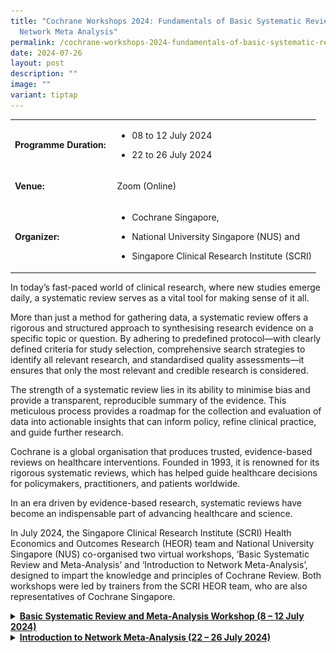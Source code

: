 ```yaml
---
title: "Cochrane Workshops 2024: Fundamentals of Basic Systematic Review &
  Network Meta Analysis"
permalink: /cochrane-workshops-2024-fundamentals-of-basic-systematic-review-network-meta-analysis/
date: 2024-07-26
layout: post
description: ""
image: ""
variant: tiptap
---
```

<table style="minWidth: 50px">
<colgroup>
<col>
<col>
</colgroup>
<tbody>
<tr>
<td rowspan="1" colspan="1">
<p><strong>Programme Duration:</strong>&nbsp;</p>
</td>
<td rowspan="1" colspan="1">
<ul data-tight="true" class="tight">
<li>
<p>08 to 12 July 2024</p>
</li>
<li>
<p>22 to 26 July 2024</p>
</li>
</ul>
</td>
</tr>
<tr>
<td rowspan="1" colspan="1">
<p><strong>Venue:</strong>&nbsp;</p>
</td>
<td rowspan="1" colspan="1">
<p>Zoom (Online)</p>
</td>
</tr>
<tr>
<td rowspan="1" colspan="1">
<p><strong>Organizer:</strong>&nbsp;</p>
</td>
<td rowspan="1" colspan="1">
<ul data-tight="true" class="tight">
<li>
<p>Cochrane Singapore,</p>
</li>
<li>
<p>National University Singapore (NUS) and</p>
</li>
<li>
<p>Singapore Clinical Research Institute (SCRI)</p>
</li>
</ul>
</td>
</tr>
</tbody>
</table>
<p></p>
<p>In today’s fast-paced world of clinical research, where new studies emerge
daily, a systematic review serves as a vital tool for making sense of it
all.</p>
<p>More than just a method for gathering data, a systematic review offers
a rigorous and structured approach to synthesising research evidence on
a specific topic or question. By adhering to predefined protocol—with clearly
defined criteria for study selection, comprehensive search strategies to
identify all relevant research, and standardised quality assessments—it
ensures that only the most relevant and credible research is considered.</p>
<p>The strength of a systematic review lies in its ability to minimise bias
and provide a transparent, reproducible summary of the evidence. This meticulous
process provides a roadmap for the collection and evaluation of data into
actionable insights that can inform policy, refine clinical practice, and
guide further research.</p>
<p>Cochrane is a global organisation that produces trusted, evidence-based
reviews on healthcare interventions. Founded in 1993, it is renowned for
its rigorous systematic reviews, which has helped guide healthcare decisions
for policymakers, practitioners, and patients worldwide.</p>
<p>In an era driven by evidence-based research, systematic reviews have become
an indispensable part of advancing healthcare and science.</p>
<p>In July 2024, the Singapore Clinical Research Institute (SCRI) Health
Economics and Outcomes Research (HEOR) team and National University Singapore
(NUS) co-organised two virtual workshops, ‘Basic Systematic Review and
Meta-Analysis’ and ‘Introduction to Network Meta-Analysis’, designed to
impart the knowledge and principles of Cochrane Review. Both workshops
were led by trainers from the SCRI HEOR team, who are also representatives
of Cochrane Singapore.</p>
<div data-type="detailGroup" class="isomer-accordion-group isomer-accordion isomer-accordion-white">
<details class="isomer-details">
<summary><strong><u>Basic Systematic Review and Meta-Analysis Workshop (8 – 12 July 2024)</u></strong>
</summary>
<div data-type="detailsContent" class="isomer-details-content">
<p></p>
<p>The Basic Systematic Review and Meta-Analysis Workshop brought together
45 participants from private public healthcare institutes, academic and
research organisations. Over the course of five half-days, the workshop
featured a blend of lectures and hands-on sessions, providing attendees
with the core skills and methodologies required to conduct high-quality
systematic reviews.</p>
<p>Participants were introduced to the principles of systematic reviews,
from formulating research questions and conducting comprehensive literature
searches to assessing risk of bias and extracting data. The workshop also
covered advanced topics such as meta-analysis techniques,</p>
<p></p>
<p></p>
<div class="isomer-image-wrapper">
<img style="width: 100%" height="auto" width="100%" alt="" src="/images/SCRI Academy/NUS Cochrane Workshop 2024/NUS_Cochrane_Workshop_Photo_1.png">
</div>
<p></p>
<p>interpreting findings, and the importance of maintaining transparency
and reproducibility in research.</p>
<p>SCRI HEOR trainers shared a step-by-step guide on conducting a Cochrane
Systematic Review and formulating a structured question using the PICO
framework.</p>
<p></p>
<p></p>
<div class="isomer-image-wrapper">
<img style="width: 100%" height="auto" width="100%" alt="" src="/images/SCRI Academy/NUS Cochrane Workshop 2024/NUS_Cochrane_Workshop_Photo_2.png">
</div>
<p></p>
<p>A/Prof Edwin Chan, Chief Scientific Officer of SCRI and Director of Cochrane
Singapore, shared about the functionalities of the Cochrane Risk of Bias
(Rob) 2.0 tool, the recommended method for assessing bias in randomised
trials included in Cochrane Reviews.</p>
<p>Our trainers utilised a combination of theory-based lectures and hands-on
sessions, delivering a comprehensive and engaging learning experience.
Key topics were introduced through the lectures that laid a strong theoretical
foundation, covering crucial concepts such as risk of bias assessment,
data extraction, and the creation of Summary of Findings tables.</p>
<p>These lectures were complemented by practical, hands-on sessions where
participants had the opportunity to actively apply these principles. Guided
by our trainers, they worked on paper exercises and utilised specialised
software, translating theory into practice. This blended approach ensured
that participants walked away with a deeper understanding of systematic
reviews and gained practical skills in conducting them effectively in their
own work.</p>
<p></p>
<p>(insert attendees photo)</p>
</div>
</details>
</div>
<div data-type="detailGroup" class="isomer-accordion-group isomer-accordion isomer-accordion-white">
<details class="isomer-details">
<summary><strong><u>Introduction to Network Meta-Analysis (22 – 26 July 2024)</u></strong>
</summary>
<div data-type="detailsContent" class="isomer-details-content">
<p></p>
<p>Building on the foundational principles of systematic reviews and meta-analyses,
network meta-analysis (NMA) is an advanced methodological approach that
enhances the ability to compare multiple healthcare interventions simultaneously.</p>
<p>While traditional meta-analyses focus on direct comparisons between two
interventions, NMA extends this capability by allowing for the comparison
of several treatments within a single analysis, even in the absence of
direct head-to-head trial data.</p>
<p>By synthesising both direct and indirect evidence across a network of
studies, NMA offers a broader and more nuanced understanding of the relative
effectiveness of various interventions. The ‘Introduction to Network Meta-Analysis
Workshop’ was a dynamic and informative event that brought together local
and global researchers and healthcare professionals to deepen their understanding
of advanced evidence synthesis techniques. The five half-day workshop was
joined by 20 participants, including several who had attended the Basic
workshop.</p>
<p>Our trainers delved into the complexities of NMA, covering topics such
as statistical models, assumptions, and the interpretation of results.
The sessions focused on practical application, with participants engaging
in interactive hands-on sessions that involved constructing networks, running
analyses, and interpreting the outputs.</p>
<p>The course also spotlighted commonly used software tools in NMA, ensuring
participants gained both a strong theoretical foundation and the technical
expertise to implement NMAs in their own work.</p>
<p>In previous years, Stata had been the statistical software taught in practical
sessions. This year’s workshop featured an additional half-day dedicated
to hands-on sessions to familiarise with a new statistical software – RStudio,
an open-source tool that offers an alternative to participants.</p>
<p>Participants practised conducting NMA for different data outcomes using
Stata and RStudio, respectively. They were also introduced to MetaInsight,
a web app designed to allow users to upload data and obtain the NMA results
instantly, adding another layer of practical, real-time learning to the
experience</p>
<p></p>
</div>
</details>
</div>
<p></p>
<p></p>